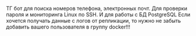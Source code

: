 ТГ бот для поиска номеров телефона, электронных почт. Для проверки пароля и мониторинга Linux по SSH. И для работы с БД PostgreSQL
Если хочется получать данные с логов от репликации, то нужно не забыть добавить вашего пользователя в группу docker!!!
